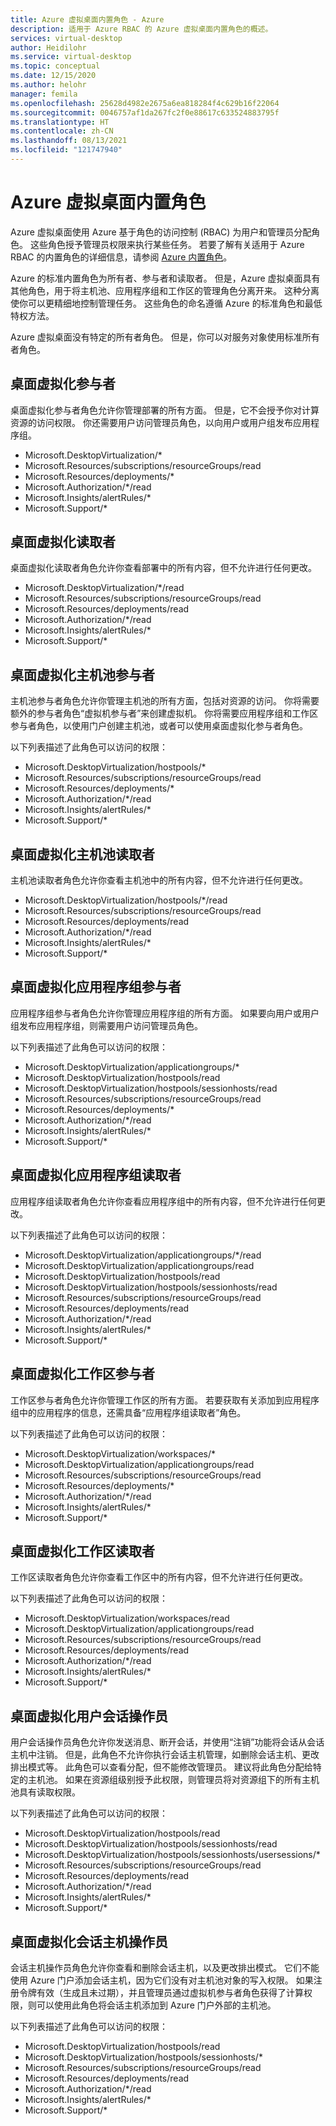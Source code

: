 ```yaml
---
title: Azure 虚拟桌面内置角色 - Azure
description: 适用于 Azure RBAC 的 Azure 虚拟桌面内置角色的概述。
services: virtual-desktop
author: Heidilohr
ms.service: virtual-desktop
ms.topic: conceptual
ms.date: 12/15/2020
ms.author: helohr
manager: femila
ms.openlocfilehash: 25628d4982e2675a6ea818284f4c629b16f22064
ms.sourcegitcommit: 0046757af1da267fc2f0e88617c633524883795f
ms.translationtype: HT
ms.contentlocale: zh-CN
ms.lasthandoff: 08/13/2021
ms.locfileid: "121747940"
---
```

# <a name="built-in-roles-for-azure-virtual-desktop"></a>Azure 虚拟桌面内置角色

Azure 虚拟桌面使用 Azure 基于角色的访问控制 (RBAC) 为用户和管理员分配角色。 这些角色授予管理员权限来执行某些任务。 若要了解有关适用于 Azure RBAC 的内置角色的详细信息，请参阅 [Azure 内置角色](../role-based-access-control/built-in-roles.md)。

Azure 的标准内置角色为所有者、参与者和读取者。 但是，Azure 虚拟桌面具有其他角色，用于将主机池、应用程序组和工作区的管理角色分离开来。 这种分离使你可以更精细地控制管理任务。 这些角色的命名遵循 Azure 的标准角色和最低特权方法。

Azure 虚拟桌面没有特定的所有者角色。 但是，你可以对服务对象使用标准所有者角色。

## <a name="desktop-virtualization-contributor"></a>桌面虚拟化参与者

桌面虚拟化参与者角色允许你管理部署的所有方面。 但是，它不会授予你对计算资源的访问权限。 你还需要用户访问管理员角色，以向用户或用户组发布应用程序组。


- Microsoft.DesktopVirtualization/\* 
- Microsoft.Resources/subscriptions/resourceGroups/read
- Microsoft.Resources/deployments/\*
- Microsoft.Authorization/\*/read
- Microsoft.Insights/alertRules/\*
- Microsoft.Support/\*

## <a name="desktop-virtualization-reader"></a>桌面虚拟化读取者

桌面虚拟化读取者角色允许你查看部署中的所有内容，但不允许进行任何更改。

- Microsoft.DesktopVirtualization/\*/read
- Microsoft.Resources/subscriptions/resourceGroups/read
- Microsoft.Resources/deployments/read
- Microsoft.Authorization/\*/read
- Microsoft.Insights/alertRules/\*
- Microsoft.Support/\*

## <a name="desktop-virtualization-host-pool-contributor"></a>桌面虚拟化主机池参与者

主机池参与者角色允许你管理主机池的所有方面，包括对资源的访问。 你将需要额外的参与者角色“虚拟机参与者”来创建虚拟机。 你将需要应用程序组和工作区参与者角色，以使用门户创建主机池，或者可以使用桌面虚拟化参与者角色。

以下列表描述了此角色可以访问的权限：

- Microsoft.DesktopVirtualization/hostpools/\*
- Microsoft.Resources/subscriptions/resourceGroups/read
- Microsoft.Resources/deployments/\*
- Microsoft.Authorization/\*/read
- Microsoft.Insights/alertRules/\*
- Microsoft.Support/\*

## <a name="desktop-virtualization-host-pool-reader"></a>桌面虚拟化主机池读取者

主机池读取者角色允许你查看主机池中的所有内容，但不允许进行任何更改。

- Microsoft.DesktopVirtualization/hostpools/\*/read
- Microsoft.Resources/subscriptions/resourceGroups/read
- Microsoft.Resources/deployments/read
- Microsoft.Authorization/\*/read
- Microsoft.Insights/alertRules/\*
- Microsoft.Support/\*

## <a name="desktop-virtualization-application-group-contributor"></a>桌面虚拟化应用程序组参与者

应用程序组参与者角色允许你管理应用程序组的所有方面。 如果要向用户或用户组发布应用程序组，则需要用户访问管理员角色。

以下列表描述了此角色可以访问的权限：

- Microsoft.DesktopVirtualization/applicationgroups/\*
- Microsoft.DesktopVirtualization/hostpools/read
- Microsoft.DesktopVirtualization/hostpools/sessionhosts/read
- Microsoft.Resources/subscriptions/resourceGroups/read
- Microsoft.Resources/deployments/\*
- Microsoft.Authorization/\*/read
- Microsoft.Insights/alertRules/\*
- Microsoft.Support/\*

## <a name="desktop-virtualization-application-group-reader"></a>桌面虚拟化应用程序组读取者

应用程序组读取者角色允许你查看应用程序组中的所有内容，但不允许进行任何更改。

以下列表描述了此角色可以访问的权限：

- Microsoft.DesktopVirtualization/applicationgroups/\*/read
- Microsoft.DesktopVirtualization/applicationgroups/read
- Microsoft.DesktopVirtualization/hostpools/read
- Microsoft.DesktopVirtualization/hostpools/sessionhosts/read
- Microsoft.Resources/subscriptions/resourceGroups/read
- Microsoft.Resources/deployments/read
- Microsoft.Authorization/\*/read
- Microsoft.Insights/alertRules/\*
- Microsoft.Support/\*

## <a name="desktop-virtualization-workspace-contributor"></a>桌面虚拟化工作区参与者

工作区参与者角色允许你管理工作区的所有方面。 若要获取有关添加到应用程序组中的应用程序的信息，还需具备“应用程序组读取者”角色。

以下列表描述了此角色可以访问的权限：

- Microsoft.DesktopVirtualization/workspaces/\*
- Microsoft.DesktopVirtualization/applicationgroups/read
- Microsoft.Resources/subscriptions/resourceGroups/read
- Microsoft.Resources/deployments/\*
- Microsoft.Authorization/\*/read
- Microsoft.Insights/alertRules/\*
- Microsoft.Support/\*

## <a name="desktop-virtualization-workspace-reader"></a>桌面虚拟化工作区读取者

工作区读取者角色允许你查看工作区中的所有内容，但不允许进行任何更改。

以下列表描述了此角色可以访问的权限：

- Microsoft.DesktopVirtualization/workspaces/read
- Microsoft.DesktopVirtualization/applicationgroups/read
- Microsoft.Resources/subscriptions/resourceGroups/read
- Microsoft.Resources/deployments/read
- Microsoft.Authorization/\*/read
- Microsoft.Insights/alertRules/\*
- Microsoft.Support/\*

## <a name="desktop-virtualization-user-session-operator"></a>桌面虚拟化用户会话操作员

用户会话操作员角色允许你发送消息、断开会话，并使用“注销”功能将会话从会话主机中注销。 但是，此角色不允许你执行会话主机管理，如删除会话主机、更改排出模式等。 此角色可以查看分配，但不能修改管理员。 建议将此角色分配给特定的主机池。 如果在资源组级别授予此权限，则管理员将对资源组下的所有主机池具有读取权限。

以下列表描述了此角色可以访问的权限：

- Microsoft.DesktopVirtualization/hostpools/read
- Microsoft.DesktopVirtualization/hostpools/sessionhosts/read
- Microsoft.DesktopVirtualization/hostpools/sessionhosts/usersessions/\*
- Microsoft.Resources/subscriptions/resourceGroups/read
- Microsoft.Resources/deployments/read
- Microsoft.Authorization/\*/read
- Microsoft.Insights/alertRules/\*
- Microsoft.Support/\*

## <a name="desktop-virtualization-session-host-operator"></a>桌面虚拟化会话主机操作员

会话主机操作员角色允许你查看和删除会话主机，以及更改排出模式。 它们不能使用 Azure 门户添加会话主机，因为它们没有对主机池对象的写入权限。 如果注册令牌有效（生成且未过期），并且管理员通过虚拟机参与者角色获得了计算权限，则可以使用此角色将会话主机添加到 Azure 门户外部的主机池。

以下列表描述了此角色可以访问的权限：

- Microsoft.DesktopVirtualization/hostpools/read
- Microsoft.DesktopVirtualization/hostpools/sessionhosts/\*
- Microsoft.Resources/subscriptions/resourceGroups/read
- Microsoft.Resources/deployments/read
- Microsoft.Authorization/\*/read
- Microsoft.Insights/alertRules/\*
- Microsoft.Support/\*
